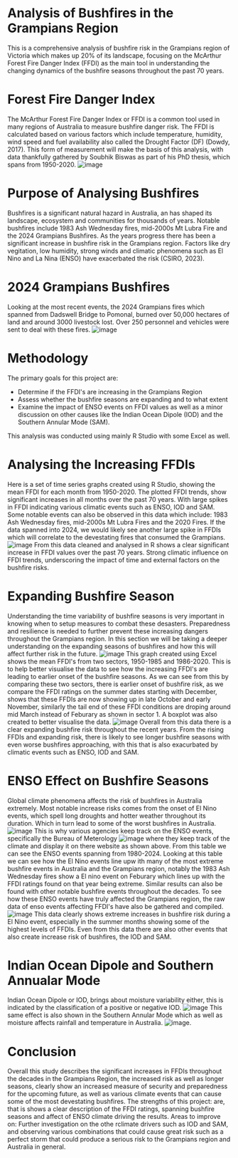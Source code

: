 # Analysis of Bushfires in the Grampians Region
This is a comprehensive analysis of bushfire risk in the Grampians region of Victoria which makes up 20% of its landscape, focusing on the McArthur Forest Fire Danger Index (FFDI) as the main tool in understanding the changing dynamics of the bushfire seasons throughout the past 70 years.

# Forest Fire Danger Index
The McArthur Forest Fire Danger Index or FFDI is a common tool used in many regions of Australia to measure bushfire danger risk. The FFDI is calculated based on various factors which include temperature, humidity, wind speed and fuel availability also called the Drought Factor (DF) (Dowdy, 2017). This form of measurement will make the basis of this analysis, with data thankfully gathered by Soubhik Biswas as part of his PhD thesis, which spans from 1950-2020. ![image](https://github.com/Icenerox23/Analysis-of-Bushfires-in-the-Grampians-Region/assets/110153933/a55e2bcd-5d89-47af-9d68-c6b8c089cb19)

# Purpose of Analysing Bushfires
Bushfires is a significant natural hazard in Australia, an has shaped its landscape, ecosystem and communities for thousands of years. Notable bushfires include 1983 Ash Wednesday fires, mid-2000s Mt Lubra Fire and the 2024 Grampians Bushfires. As the years progress there has been a significant increase in bushfire risk in the Grampians region. Factors like dry vegitation, low humidity, strong winds and climatic phenomena such as El Nino and La Nina (ENSO) have exacerbated the risk (CSIRO, 2023).

# 2024 Grampians Bushfires
Looking at the most recent events, the 2024 Grampians fires which spanned from Dadswell Bridge to Pomonal, burned over 50,000 hectares of land and around 3000 livestock lost. Over 250 personnel and vehicles were sent to deal with these fires. ![image](https://github.com/Icenerox23/Analysis-of-Bushfires-in-the-Grampians-Region/assets/110153933/298186d6-dbbc-416e-98e9-a922d3e2075d)

# Methodology
The primary goals for this project are:
- Determine if the FFDI's are increasing in the Grampians Region
- Assess whether the bushfire seasons are expanding and to what extent
- Examine the impact of ENSO events on FFDI values as well as a minor discussion on other causes like the Indian Ocean Dipole (IOD) and the Southern Annular Mode (SAM).

This analysis was conducted using mainly R Studio with some Excel as well.

# Analysing the Increasing FFDIs
Here is a set of time series graphs created using R Studio, showing the mean FFDI for each month from 1950-2020. The plotted FFDI trends, show significant increases in all months over the past 70 years. With large spikes in FFDI indicating various climatic events such as ENSO, IOD and SAM. Some notable events can also be observed in this data which include: 1983 Ash Wednesday fires, mid-2000s Mt Lubra Fires and the 2020 Fires. If the data spanned into 2024, we would likely see another large spike in FFDIs which will correlate to the devestating fires that consumed the Grampians.
![image](https://github.com/Icenerox23/Analysis-of-Bushfires-in-the-Grampians-Region/assets/110153933/b491367e-6ad3-49e9-9534-75bbafd257e8)
From this data cleaned and analysed in R shows a clear significant increase in FFDI values over the past 70 years. Strong climatic influence on FFDI trends, underscoring the impact of time and external factors on the bushfire risks.

# Expanding Bushfire Season
Understanding the time variability of bushfire seasons is very important in knowing when to setup measures to combat these desasters. Preparedness and resilience is needed to further prevent these increasing dangers throughout the Grampians region. In this section we will be taking a deeper understanding on the expanding seasons of bushfires and how this will affect further risk in the future.
![image](https://github.com/Icenerox23/Analysis-of-Bushfires-in-the-Grampians-Region/assets/110153933/51155a22-07e1-4772-bd6e-12978530ea9a)
This graph created using Excel shows the mean FFDI's from two sectors, 1950-1985 and 1986-2020. This is to help better visualise the data to see how the increasing FFDI's are leading to earlier onset of the bushfire seasons. As we can see from this by comparing these two sectors, there is earlier onset of bushfire risk, as we compare the FFDI ratings on the summer dates starting with December, shows that these FFDIs are now showing up in late October and early November, similarly the tail end of these FFDI conditions are droping around mid March instead of Feburary as shown in sector 1.
A boxplot was also created to better visualise the data. ![image](https://github.com/Icenerox23/Analysis-of-Bushfires-in-the-Grampians-Region/assets/110153933/fc7fe4d0-a000-46aa-a692-11f9aa55ab06)
Overall from this data there is a clear expanding bushfire risk throughout the recent years. From the rising FFDIs and expanding risk, there is likely to see longer bushfire seasons with even worse bushfires approaching, with this that is also exacurbated by climatic events such as ENSO, IOD and SAM.

# ENSO Effect on Bushfire Seasons
Global climate phenomena affects the risk of bushfires in Australia extremely. Most notable increase risks comes from the onset of El Nino events, which spell long droughts and hotter weather throughout its duration. Which in turn lead to some of the worst bushfires in Australia. ![image](https://github.com/Icenerox23/Analysis-of-Bushfires-in-the-Grampians-Region/assets/110153933/7d5670be-fe6a-4524-9499-d4b93c4777d9)
This is why various agencies keep track on the ENSO events, specifically the Bureau of Meterology 
![image](https://github.com/Icenerox23/Analysis-of-Bushfires-in-the-Grampians-Region/assets/110153933/2f2381f9-3f45-423a-befe-b0fd0e6dad5e) 
where they keep track of the climate and display it on there website as shown above. From this table we can see the ENSO events spanning from 1980-2024. Looking at this table we can see how the El Nino events line upw ith many of the most extreme bushfire events in Australia and the Grampians region, notably the 1983 Ash Wednesday fires show a El nino event on Feburary which lines up with the FFDI ratings found on that year being extreme. Similar results can also be found with other notable bushfire events throughout the decades. To see how these ENSO events have truly affected the Grampians region, the raw data of enso events affecting FFDI's have also be gathered and compiled. 
![image](https://github.com/Icenerox23/Analysis-of-Bushfires-in-the-Grampians-Region/assets/110153933/b8fe40b4-2216-428f-96ac-c99fc4c117cb)
This data clearly shows extreme increases in bushfire risk during a El Nino event, especially in the summer months showing some of the highest levels of FFDIs. Even from this data there are also other events that also create increase risk of bushfires, the IOD and SAM.

# Indian Ocean Dipole and Southern Annualar Mode
Indian Ocean Dipole or IOD, brings about moisture variability either, this is indicated by the classification of a positive or negative IOD. 
![image](https://github.com/Icenerox23/Analysis-of-Bushfires-in-the-Grampians-Region/assets/110153933/f5efafdf-387a-41e8-87b2-286af9c68f74) 
This same effect is also shown in the Southern Annular Mode which as well as moisture affects rainfall and temperature in Australia. 
![image](https://github.com/Icenerox23/Analysis-of-Bushfires-in-the-Grampians-Region/assets/110153933/48083936-7852-406c-9676-92d060781ed3).

# Conclusion
Overall this study describes the significant increases in FFDIs throughout the decades in the Grampians Region, the increased risk as well as longer seasons, clearly show an increased measure of security and preparedness for the upcoming future, as well as various climate events that can cause some of the most devestating bushfires. 
The strengths of this project: are, that is shows a clear description of the FFDI ratings, spanning bushfire seasons and affect of ENSO climate driving the results. 
Areas to improve on: Further investigation on the othe rclimate drivers such as IOD and SAM, and observing various combinations that could cause great risk such as a perfect storm that could produce a serious risk to the Grampians region and Australia in general.
